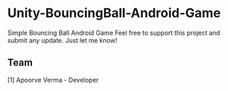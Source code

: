 # Unity-BouncingBall-Android-Game
Simple Bouncing Ball Android Game
Feel free to support this project and submit any update. Just let me know!

Team
----------
[1] Apoorve Verma - Developer
